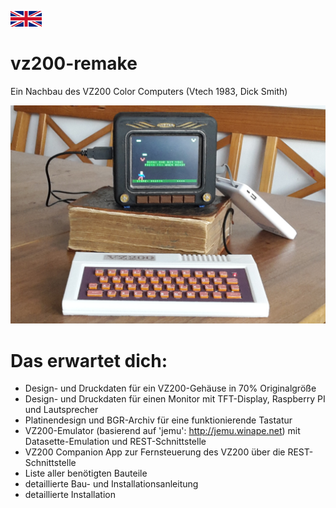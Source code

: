 [![change to english version](images/en.png)](en/README.md)

# vz200-remake
Ein Nachbau des VZ200 Color Computers (Vtech 1983, Dick Smith)

![Prototyp](images/VZ200-komplett-5Zoll-Monitor-TheHunter.jpg "VZ200 - 70%")

# Das erwartet dich:

* Design- und Druckdaten für ein VZ200-Gehäuse in 70% Originalgröße
* Design- und Druckdaten für einen Monitor mit TFT-Display, Raspberry PI und Lautsprecher
* Platinendesign und BGR-Archiv für eine funktionierende Tastatur
* VZ200-Emulator (basierend auf 'jemu': http://jemu.winape.net) mit Datasette-Emulation und REST-Schnittstelle
* VZ200 Companion App zur Fernsteuerung des VZ200 über die REST-Schnittstelle
* Liste aller benötigten Bauteile
* detaillierte Bau- und Installationsanleitung
* detaillierte Installation
